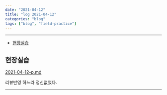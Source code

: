 ```yaml
---
date: "2021-04-12"
title: "log 2021-04-12"
categories: "blog"
tags: ["blog", "field-practice"]
---
```


----------

- [현장실습](#현장실습)

## 현장실습

[2021-04-12-p.md](./2021-04-12-p.md)

리뷰반영 하느라 정신없었다.

----------
